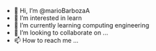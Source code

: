 - 👋 Hi, I’m @marioBarbozaA
- 👀 I’m interested in learn
- 🌱 I’m currently learning computing engineering
- 💞️ I’m looking to collaborate on ...
- 📫 How to reach me ...

<!---
marioBarbozaA/marioBarbozaA is a ✨ special ✨ repository because its `README.md` (this file) appears on your GitHub profile.
You can click the Preview link to take a look at your changes.
--->
